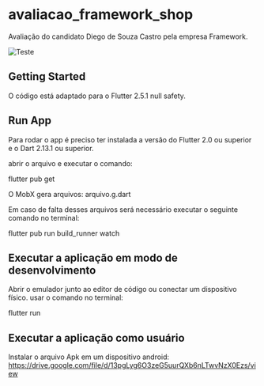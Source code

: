 # avaliacao_framework_shop

 Avaliação do candidato Diego de Souza Castro pela empresa Framework.


![Teste](https://github.com/DiegoSCastro/avaliacao_framework_shop/raw/main/fruitshop.gif)


## Getting Started
O código está adaptado para o Flutter 2.5.1 null safety.


## Run App
Para rodar o app é preciso ter instalada a versão do Flutter 2.0 ou superior
e o Dart 2.13.1 ou superior.

abrir o arquivo e executar o comando:

flutter pub get

O MobX gera arquivos: arquivo.g.dart

Em caso de falta desses arquivos será necessário executar o seguinte comando
no terminal:

flutter pub run build_runner watch

## Executar a aplicação em modo de desenvolvimento

Abrir o emulador junto ao editor de código ou conectar um dispositivo físico.
usar o comando no terminal:

flutter run

## Executar a aplicação como usuário

Instalar o arquivo Apk em um dispositivo android:
https://drive.google.com/file/d/13pgLyg6O3zeG5uurQXb6nLTwvNzX0Ezs/view




